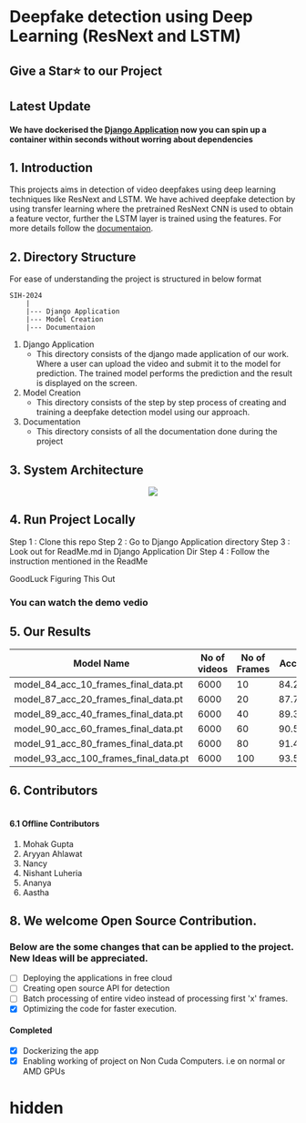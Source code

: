 
# Deepfake detection using Deep Learning (ResNext and LSTM)

## Give a Star⭐ to our Project

</a>

## Latest Update

#### We have dockerised the [Django Application](https://github.com/lukiod/SIH-2024/tree/main/Django%20Application) now you can spin up a container within seconds without worring about dependencies

## 1. Introduction

This projects aims in detection of video deepfakes using deep learning techniques like ResNext and LSTM. We have achived deepfake detection by using transfer learning where the pretrained ResNext CNN is used to obtain a feature vector, further the LSTM layer is trained using the features. For more details follow the [documentaion](https://github.com/lukiod/SIH-2024/tree/main/Documentation).

## 2. Directory Structure

For ease of understanding the project is structured in below format

```
SIH-2024
    |
    |--- Django Application
    |--- Model Creation
    |--- Documentaion
```

1. Django Application
   - This directory consists of the django made application of our work. Where a user can upload the video and submit it to the model for prediction. The trained model performs the prediction and the result is displayed on the screen.
2. Model Creation
   - This directory consists of the step by step process of creating and training a deepfake detection model using our approach.
3. Documentation
   - This directory consists of all the documentation done during the project

## 3. System Architecture

<p align="center">
  <img src="https://github.com/lukiod/SIH-2024/tree/main/github_assets/System%20Architecture.png" />
</p>

## 4. Run Project Locally
Step 1 : Clone this repo 
Step 2 : Go to Django Application directory
Step 3 : Look out for ReadMe.md in Django Application Dir 
Step 4 : Follow the instruction mentioned in the ReadMe


GoodLuck Figuring This Out 

### You can watch the demo vedio


## 5. Our Results

| Model Name                            | No of videos | No of Frames | Accuracy |
| ------------------------------------- | ------------ | ------------ | -------- |
| model_84_acc_10_frames_final_data.pt  | 6000         | 10           | 84.21461 |
| model_87_acc_20_frames_final_data.pt  | 6000         | 20           | 87.79160 |
| model_89_acc_40_frames_final_data.pt  | 6000         | 40           | 89.34681 |
| model_90_acc_60_frames_final_data.pt  | 6000         | 60           | 90.59097 |
| model_91_acc_80_frames_final_data.pt  | 6000         | 80           | 91.49818 |
| model_93_acc_100_frames_final_data.pt | 6000         | 100          | 93.58794 |

## 6. Contributors

<!-- ALL-CONTRIBUTORS-LIST:START - Do not remove or modify this section -->

<!-- prettier-ignore-start -->

<!-- markdownlint-disable -->

<table>
  <tbody>
    <tr>
    </tr>
  </tbody>
</table>

<!-- markdownlint-restore -->

<!-- prettier-ignore-end -->

<!-- ALL-CONTRIBUTORS-LIST:END -->

<!-- prettier-ignore-start -->

<!-- markdownlint-disable -->

<!-- markdownlint-restore -->

<!-- prettier-ignore-end -->

<!-- ALL-CONTRIBUTORS-LIST:END -->

#### 6.1 Offline Contributors

1. Mohak Gupta
2. Aryyan Ahlawat
3. Nancy
4. Nishant Luheria
5. Ananya
6. Aastha

## 8. We welcome Open Source Contribution.

### Below are the some changes that can be applied to the project. New Ideas will be appreciated.

- [ ] Deploying the applications in free cloud
- [ ] Creating open source API for detection
- [ ] Batch processing of entire video instead of processing first 'x' frames.
- [X] Optimizing the code for faster execution.

#### Completed

- [X] Dockerizing the app
- [X] Enabling working of project on Non Cuda Computers. i.e on normal or AMD GPUs
# hidden
